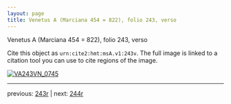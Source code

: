 ```yaml
---
layout: page
title: Venetus A (Marciana 454 = 822), folio 243, verso
---
```


Venetus A (Marciana 454 = 822), folio 243, verso

Cite this object as `urn:cite2:hmt:msA.v1:243v`.  The full image is linked to a citation tool you can use to cite regions of the image.

[![VA243VN_0745](http://www.homermultitext.org/iipsrv?IIIF=/project/homer/pyramidal/deepzoom/hmt/vaimg/2017a/VA243VN_0745.tif/full/800,/0/default.jpg)](http://www.homermultitext.org/ict2/?urn=urn:cite2:hmt:vaimg.2017a:VA243VN_0745) 

---

previous:  [243r](../243r/) | next: [244r](../244r/)